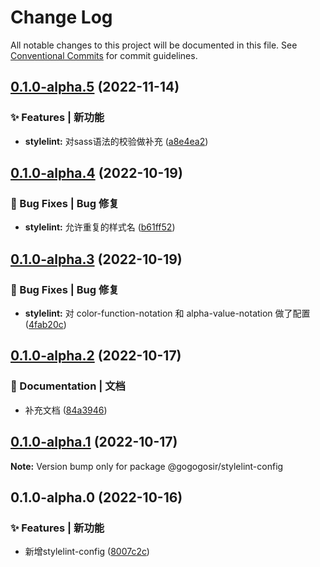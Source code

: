 # Change Log

All notable changes to this project will be documented in this file.
See [Conventional Commits](https://conventionalcommits.org) for commit guidelines.

## [0.1.0-alpha.5](https://github.com/GOGOGOSIR/configs/compare/@gogogosir/stylelint-config@0.1.0-alpha.4...@gogogosir/stylelint-config@0.1.0-alpha.5) (2022-11-14)


### ✨ Features | 新功能

* **stylelint:** 对sass语法的校验做补充 ([a8e4ea2](https://github.com/GOGOGOSIR/configs/commit/a8e4ea2feed7bf4608c821777cef25117d22c5f4))



## [0.1.0-alpha.4](https://github.com/GOGOGOSIR/configs/compare/@gogogosir/stylelint-config@0.1.0-alpha.3...@gogogosir/stylelint-config@0.1.0-alpha.4) (2022-10-19)


### 🐛 Bug Fixes | Bug 修复

* **stylelint:** 允许重复的样式名 ([b61ff52](https://github.com/GOGOGOSIR/configs/commit/b61ff52242f6038c576f894372825f3ef7830a21))



## [0.1.0-alpha.3](https://github.com/GOGOGOSIR/configs/compare/@gogogosir/stylelint-config@0.1.0-alpha.2...@gogogosir/stylelint-config@0.1.0-alpha.3) (2022-10-19)


### 🐛 Bug Fixes | Bug 修复

* **stylelint:** 对 color-function-notation 和 alpha-value-notation 做了配置 ([4fab20c](https://github.com/GOGOGOSIR/configs/commit/4fab20c138add3e226f447396a7e08bd0d6971e5))



## [0.1.0-alpha.2](https://github.com/GOGOGOSIR/configs/compare/@gogogosir/stylelint-config@0.1.0-alpha.1...@gogogosir/stylelint-config@0.1.0-alpha.2) (2022-10-17)


### 📝 Documentation | 文档

* 补充文档 ([84a3946](https://github.com/GOGOGOSIR/configs/commit/84a3946b24ee565054207a8f6742bcdccaa4a6ae))



## [0.1.0-alpha.1](https://github.com/GOGOGOSIR/configs/compare/@gogogosir/stylelint-config@0.1.0-alpha.0...@gogogosir/stylelint-config@0.1.0-alpha.1) (2022-10-17)

**Note:** Version bump only for package @gogogosir/stylelint-config





## 0.1.0-alpha.0 (2022-10-16)


### ✨ Features | 新功能

* 新增stylelint-config ([8007c2c](https://github.com/GOGOGOSIR/configs/commit/8007c2c552c4fe38e18875d5284b56cba31fb95a))

